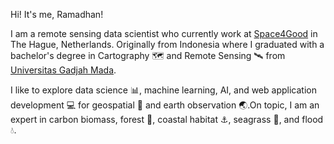 Hi! It's me, Ramadhan!

I am a remote sensing data scientist who currently work at [Space4Good](https://space4good.com) in The Hague, Netherlands.
Originally from Indonesia where I graduated with a bachelor's degree in Cartography :world_map: and Remote Sensing :artificial_satellite: from [Universitas Gadjah Mada](https://ugm.ac.id).

I like to explore data science :bar_chart:, machine learning, AI, and web application development :computer: for geospatial :compass: and earth observation :earth_asia:.On topic, I am an expert in carbon biomass, forest :deciduous_tree:, coastal habitat :anchor:, seagrass :leafy_green:, and flood :droplet:.

